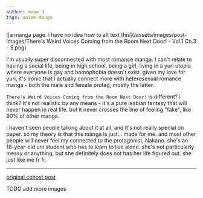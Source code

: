 ```yaml
---
author: meow_d
tags: anime-manga
---
```


![a manga page. i have no idea how to alt text this](/assets/images/post-images/There's Weird Voices Coming from the Room Next Door! - Vol.1 Ch.3 - 5.png)

I'm usually super disconnected with most romance manga. I can't relate to having a social life, being in high school, being a girl, living in a yuri utopia where everyone is gay and homophobia doesn't exist. given my love for yuri, it's ironic that I actually connect more with heterosexual romance manga - both the male and female protag, mostly the latter.

`There's Weird Voices Coming from the Room Next Door!` is different? i think? It's not realistic by any means - it's a pure lesbian fantasy that will never happen in real life. but it never crosses the line of feeling "fake", like 90% of other manga.

i haven't seen people talking about it at all, and it's not really special on paper. so my theory is that this manga is just... made for me. and most other people will never feel my connected to the protagonist, Nakano. she's an 18-year-old uni student who has to learn to live alone. she's not particularly messy or anything, but she definitely does not has her life figured out. she just like me fr fr.

---

[original cohost post](https://cohost.org/meow-d/post/4267008-there-s-weird-voice)

TODO add more images
